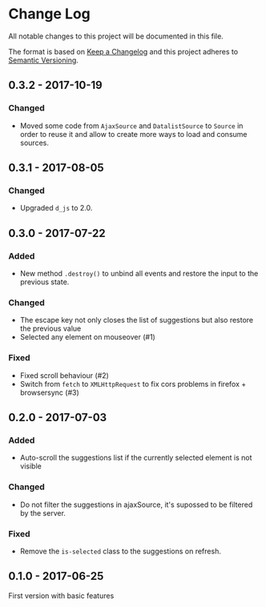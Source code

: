 # Change Log
All notable changes to this project will be documented in this file.

The format is based on [Keep a Changelog](http://keepachangelog.com/) 
and this project adheres to [Semantic Versioning](http://semver.org/).

## 0.3.2 - 2017-10-19

### Changed

* Moved some code from `AjaxSource` and `DatalistSource` to `Source` in order to reuse it and allow to create more ways to load and consume sources.

## 0.3.1 - 2017-08-05

### Changed

* Upgraded `d_js` to 2.0.

## 0.3.0 - 2017-07-22

### Added

* New method `.destroy()` to unbind all events and restore the input to the previous state.

### Changed

* The escape key not only closes the list of suggestions but also restore the previous value
* Selected any element on mouseover (#1)

### Fixed

* Fixed scroll behaviour (#2)
* Switch from `fetch` to `XMLHttpRequest` to fix cors problems in firefox + browsersync (#3)

## 0.2.0 - 2017-07-03

### Added

* Auto-scroll the suggestions list if the currently selected element is not visible

### Changed

* Do not filter the suggestions in ajaxSource, it's supossed to be filtered by the server.

### Fixed

* Remove the `is-selected` class to the suggestions on refresh.

## 0.1.0 - 2017-06-25

First version with basic features

